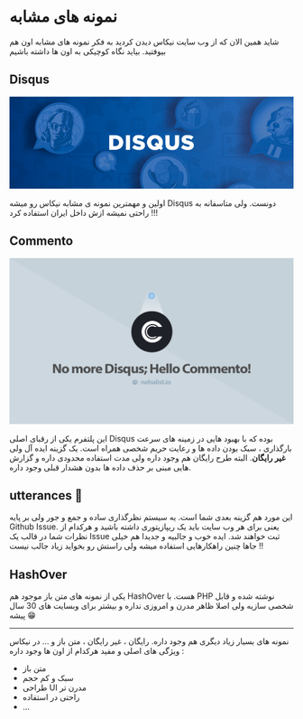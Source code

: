 # نمونه های مشابه

شاید همین الان که از وب سایت نیکاس دیدن کردید به فکر نمونه های مشابه اون هم بیوفتید. بیاید نگاه کوچیکی به اون ها داشته باشیم

## Disqus

![disqus](../images/disqus.png)

اولین و مهمترین نمونه ی مشابه نیکاس رو میشه Disqus دونست. ولی متاسفانه به راحتی نمیشه ازش داخل ایران استفاده کرد !!!

## Commento

![commento](../images/commento.png)

این پلتفرم یکی از رقبای اصلی Disqus بوده که با بهبود هایی در زمینه های سرعت بارگذاری ، سبک بودن داده ها و رعایت حریم شخصی همراه است. یک گزینه ایده آل ولی **غیر رایگان**.
البته طرح رایگان هم وجود داره ولی مدت استفاده محدودی داره و گزارش هایی مبنی بر حذف داده ها بدون هشدار قبلی وجود داره.

## utterances 🔮

این مورد هم گزینه بعدی شما است. یه سیستم نظرگذاری ساده و جمع و جور ولی بر پایه Github Issue. یعنی برای هر وب سایت باید یک ریپازیتوری داشته باشید و هرکدام از نظرات شما در قالب یک Issue ثبت خواهند شد. ایده خوب و جالبیه و جدیدا هم خیلی جاها چنین راهکارهایی استفاده میشه ولی راستش رو بخواید زیاد جالب نیست !!

## HashOver

یکی از نمونه های متن باز موجود هم HashOver هست. با PHP نوشته شده و قابل شخصی سازیه ولی اصلا ظاهر مدرن و امروزی نداره و بیشتر برای وبسایت های 30 سال پیشه 😁

---

نمونه های بسیار زیاد دیگری هم وجود داره. رایگان ، غیر رایگان ، متن باز و ...
در نیکاس ویژگی های اصلی و مفید هرکدام از اون ها وجود داره :

- متن باز
- سبک و کم حجم
- طراحی UI مدرن تر
- راحتی در استفاده
- ...
